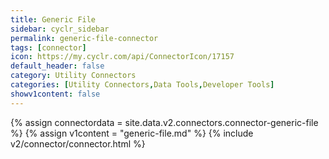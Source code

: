 ```yaml
---
title: Generic File
sidebar: cyclr_sidebar
permalink: generic-file-connector
tags: [connector]
icon: https://my.cyclr.com/api/ConnectorIcon/17157
default_header: false
category: Utility Connectors
categories: [Utility Connectors,Data Tools,Developer Tools]
showv1content: false
---
```

{% assign connectordata = site.data.v2.connectors.connector-generic-file %}
{% assign v1content = "generic-file.md" %}
{% include v2/connector/connector.html %}	